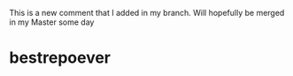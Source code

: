 This is a new comment that I added in my branch. Will hopefully be merged in my Master some day
# bestrepoever

